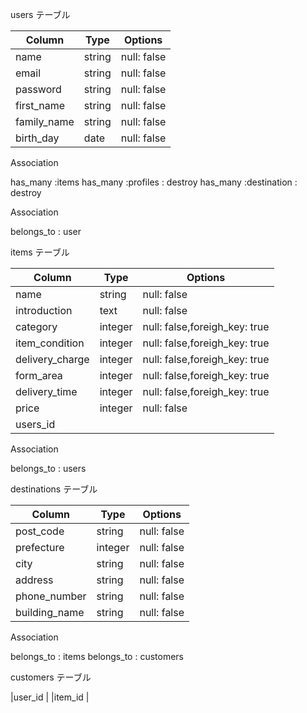 users テーブル

| Column         | Type   | Options     |
| -------------- | ------ | ----------- |
| name           | string | null: false |
| email          | string | null: false |
| password       | string | null: false |
| first_name     | string | null: false |
| family_name    | string | null: false |
| birth_day      | date   | null: false |

Association

has_many :items
has_many :profiles : destroy
has_many :destination : destroy

Association

belongs_to : user

items テーブル

| Column           | Type      | Options     |
| ---------------- | --------- | ----------- |
| name             | string    | null: false |
| introduction     | text      | null: false |
| category         | integer   | null: false,foreigh_key: true |
| item_condition   | integer   | null: false,foreigh_key: true |    
| delivery_charge  | integer   | null: false,foreigh_key: true | 
| form_area        | integer   | null: false,foreigh_key: true | 
| delivery_time    | integer   | null: false,foreigh_key: true | 
| price            | integer   | null: false |
| users_id         |

Association

belongs_to : users

destinations テーブル

| Column                    | Type    | Options     |
| ------------------------- | --------| ------------|
| post_code                 | string  | null: false |
| prefecture                | integer | null: false |    
| city                      | string  | null: false | 
| address                   | string  | null: false | 
| phone_number              | string  | null: false |
| building_name             | string  | null: false | 

Association

belongs_to : items
belongs_to : customers 

customers テーブル

|user_id |
|item_id |